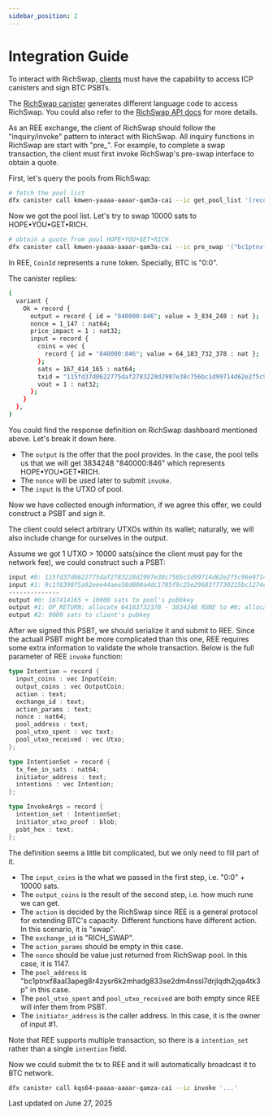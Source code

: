```yaml
---
sidebar_position: 2
---
```


# Integration Guide

To interact with RichSwap, [clients](https://docs.omnity.network/docs/REE/core-concepts#exchange-client) must have the capability to access ICP canisters and sign BTC PSBTs.

The [RichSwap canister](https://dashboard.internetcomputer.org/canister/kmwen-yaaaa-aaaar-qam3a-cai#interface) generates different language code to access RichSwap. You could also refer to the [RichSwap API docs](https://docs.omnity.network/docs/Rich-Swap/apis) for more details.

As an REE exchange, the client of RichSwap should follow the "inquiry/invoke" pattern to interact with RichSwap. All inquiry functions in RichSwap are start with "pre_". For example, to complete a swap transaction, the client must first invoke RichSwap's pre-swap interface to obtain a quote.

First, let's query the pools from RichSwap:
``` bash
# fetch the pool list
dfx canister call kmwen-yaaaa-aaaar-qam3a-cai --ic get_pool_list '(record {from=null;limit=100;},)'

```

Now we got the pool list. Let's try to swap 10000 sats to HOPE•YOU•GET•RICH. 
``` bash
# obtain a quote from pool HOPE•YOU•GET•RICH
dfx canister call kmwen-yaaaa-aaaar-qam3a-cai --ic pre_swap '("bc1ptnxf8aal3apeg8r4zysr6k2mhadg833se2dm4nssl7drjlqdh2jqa4tk3p", record {id="0:0"; value=10000;})'
```
In REE, `CoinId` represents a rune token. Specially, BTC is "0:0".

The canister replies:

``` bash
(
  variant {
    Ok = record {
      output = record { id = "840000:846"; value = 3_834_248 : nat };
      nonce = 1_147 : nat64;
      price_impact = 1 : nat32;
      input = record {
        coins = vec {
          record { id = "840000:846"; value = 64_183_732_378 : nat };
        };
        sats = 167_414_165 : nat64;
        txid = "115fd37d0622775daf2783228d2997e38c756bc1d99714d62e2f5c96e9714e42";
        vout = 1 : nat32;
      };
    }
  },
)
```
You could find the response definition on RichSwap dashboard mentioned above. Let's break it down here.

- The `output` is the offer that the pool provides. In the case, the pool tells us that we will get 3834248 "840000:846" which represents HOPE•YOU•GET•RICH.
- The `nonce` will be used later to submit `invoke`.
- The `input` is the UTXO of pool.

Now we have collected enough information, if we agree this offer, we could construct a PSBT and sign it.

The client could select arbitrary UTXOs within its wallet; naturally, we will also include change for ourselves in the output.

Assume we got 1 UTXO > 10000 sats(since the client must pay for the network fee), we could construct such a PSBT:

```bash
input #0: 115fd37d0622775daf2783228d2997e38c756bc1d99714d62e2f5c96e9714e42:1 (pool, unsigned) 167414167 sats
input #1: 9c1f8398f5a92eee44aee58d000a4dc1705f9c25e29683f7730215bc1274cff1:0 (client, signed) 20000 sats
--------------
output #0: 167414165 + 10000 sats to pool's pubbkey
output #1: OP_RETURN: allocate 64183732378 - 3834248 RUNE to #0; allocate 3834248 to RUNE #2
output #2: 9000 sats to client's pubkey
```

After we signed this PSBT, we should serialize it and submit to REE. Since the actuall PSBT might be more complicated than this one, REE requires some extra information to validate the whole transaction. Below is the full parameter of REE `invoke` function:

``` rust
type Intention = record {
  input_coins : vec InputCoin;
  output_coins : vec OutputCoin;
  action : text;
  exchange_id : text;
  action_params : text;
  nonce : nat64;
  pool_address : text;
  pool_utxo_spent : vec text;
  pool_utxo_received : vec Utxo;
};

type IntentionSet = record {
  tx_fee_in_sats : nat64;
  initiator_address : text;
  intentions : vec Intention;
};

type InvokeArgs = record {
  intention_set : IntentionSet;
  initiator_utxo_proof : blob;
  psbt_hex : text;
};
```
The definition seems a little bit complicated, but we only need to fill part of it.

- The `input_coins` is the what we passed in the first step, i.e. "0:0" + 10000 sats.
- The `output_coins` is the result of the second step, i.e. how much rune we can get.
- The `action` is decided by the RichSwap since REE is a general protocol for extending BTC's capacity. Different functions have different action. In this scenario, it is "swap".
- The `exchange_id` is "RICH_SWAP".
- The `action_params` should be empty in this case.
- The `nonce` should be value just returned from RichSwap pool. In this case, it is 1147.
- The `pool_address` is "bc1ptnxf8aal3apeg8r4zysr6k2mhadg833se2dm4nssl7drjlqdh2jqa4tk3p" in this case.
- The `pool_utxo_spent` and `pool_utxo_received` are both empty since REE will infer them from PSBT.
- The `initiator_address` is the caller address. In this case, it is the owner of input #1.

Note that REE supports multiple transaction, so there is a `intention_set` rather than a single `intention` field. 

Now we could submit the tx to REE and it will automatically broadcast it to BTC network.

``` bash
dfx canister call kqs64-paaaa-aaaar-qamza-cai --ic invoke '...'
```


Last updated on June 27, 2025